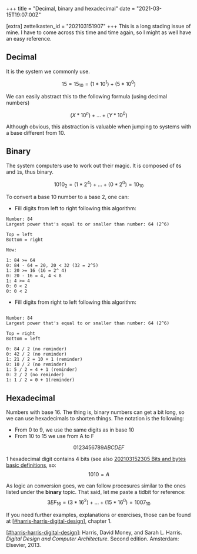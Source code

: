 +++
title = "Decimal, binary and hexadecimal"
date = "2021-03-15T19:07:00Z"

[extra]
zettelkasten_id = "202103151907"
+++
This is a long stading issue of mine. I have to come across this time and time again, so I might as well have an easy reference.

## Decimal

It is the system we commonly use.

$$15 = 15_{10} = (1 * 10^1) + (5 * 10^0)$$

We can easily abstract this to the following formula (using decimal numbers)

$$(X * 10^n) + ... + (Y * 10^0)$$

Although obvious, this abstraction is valuable when jumping to systems with a base different from 10.

## Binary

The system computers use to work out their magic. It is composed of `0`s and  `1`s, thus binary.

$$1010_2 = (1 * 2^4) +  ... + (0 * 2^0) = 10_{10}$$

To convert a base 10 number to a base 2, one can:

- Fill digits from left to right following this algorithm:
```
Number: 84
Largest power that's equal to or smaller than number: 64 (2^6)

Top = left
Bottom = right

Now:

1: 84 >= 64
0: 84 - 64 = 20, 20 < 32 (32 = 2^5)
1: 20 >= 16 (16 = 2^ 4)
0: 20 - 16 = 4, 4 < 8
1: 4 >= 4
0: 0 < 2
0: 0 < 2

```

- Fill digits from right to left following this algorithm:
```

Number: 84
Largest power that's equal to or smaller than number: 64 (2^6)

Top = right
Bottom = left

0: 84 / 2 (no reminder)
0: 42 / 2 (no reminder)
1: 21 / 2 = 10 + 1 (reminder)
0: 10 / 2 (no reminder)
1: 5 / 2 = 4 + 1 (reminder)
0: 2 / 2 (no reminder)
1: 1 / 2 = 0 + 1(reminder)

```


## Hexadecimal 

Numbers with base 16. The thing is, binary numbers can get a bit long, so we can use hexadecimals to shorten things. The notation is the following:
- From 0 to 9, we use the same digits as in base 10
- From 10 to 15 we use from A to F

$$0 1 2 3 4 5 6 7 8 9 A B C D E F$$

1 hexadecimal digit contains 4 bits (see also [202103152305 Bits and bytes basic definitions](/zettelkasten/202103152305-bits-and-bytes-basic-definitions), so:
$$1010 = A$$

As logic an conversion goes, we can follow procesures similar to the ones listed under the **binary** topic. That said, let me paste a tidbit for reference:
$$3EF_{16} = (3 * 16^2) + ... + (15 * 16^0) = 1007_{10}$$

If you need further examples, explanations or exercises, those can be found at [[#harris-harris-digital-design](/zettelkasten/tags/harris-harris-digital-design)], chapter 1.

[[#harris-harris-digital-design](/zettelkasten/tags/harris-harris-digital-design)]: Harris, David Money, and Sarah L. Harris. _Digital Design and Computer Architecture_. Second edition. Amsterdam: Elsevier, 2013. 

